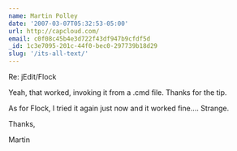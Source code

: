 ```yaml
---
name: Martin Polley
date: '2007-03-07T05:32:53-05:00'
url: http://capcloud.com/
email: c0f08c45b4e3d722f43df947b9cfdf5d
_id: 1c3e7095-201c-44f0-bec0-297739b18d29
slug: '/its-all-text/'
---
```


Re: jEdit/Flock

Yeah, that worked, invoking it from a .cmd file. Thanks for the tip.

As for Flock, I tried it again just now and it worked fine.... Strange.

Thanks,

Martin
